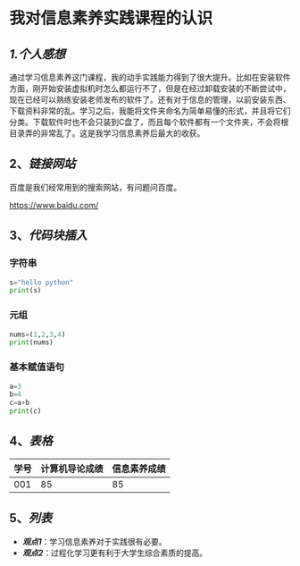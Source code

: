 # **我对信息素养实践课程的认识**

## ***1.个人感想***

  通过学习信息素养这门课程，我的动手实践能力得到了很大提升。比如在安装软件方面，刚开始安装虚拟机时怎么都运行不了，但是在经过卸载安装的不断尝试中，现在已经可以熟练安装老师发布的软件了。还有对于信息的管理，以前安装东西、下载资料非常的乱。学习之后，我能将文件夹命名为简单易懂的形式，并且将它们分类。下载软件时也不会只装到C盘了，而且每个软件都有一个文件夹，不会将根目录弄的非常乱了。这是我学习信息素养后最大的收获。

## 2、*链接网站*

百度是我们经常用到的搜索网站，有问题问百度。

https://www.baidu.com/

## 3、*代码块插入*

### 字符串

```python
s="hello python"
print(s)
```

### 元组

```python
nums=(1,2,3,4)
print(nums)
```



### 基本赋值语句

```python
a=3
b=4
c=a+b
print(c)
```

## 4、*表格*

| 学号 | 计算机导论成绩 | 信息素养成绩 |
| ---- | -------------- | ------------ |
| 001  | 85             | 85           |

## 5、*列表*

- ***观点1***：学习信息素养对于实践很有必要。
- ***观点2***：过程化学习更有利于大学生综合素质的提高。



